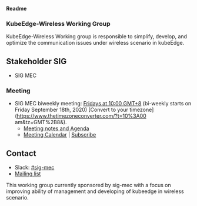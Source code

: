 **Readme**

### KubeEdge-Wireless Working Group 

KubeEdge-Wireless Working group is responsible to simplify, develop, and optimize the communication issues under wireless scenario in kubeEdge.

## Stakeholder SIG

- SIG MEC

### Meeting

- SIG MEC biweekly meeting: [Fridays at 10:00 GMT+8](https://zoom.us/my/kubeedge) (bi-weekly starts on Friday September 18th, 2020) [Convert to your timezone](https://www.thetimezoneconverter.com/?t=10%3A00 am&tz=GMT%2B8&).
  - [Meeting notes and Agenda](https://docs.google.com/document/d/1Bg6vnT2anDd8lxX4s05m6--NFzFlQIkpETAljas7MJI/edit#)
  - [Meeting Calendar](https://calendar.google.com/calendar/u/0?cid=Y19nODluOXAwOG05MzFiYWM3NmZsajgwZzEwOEBncm91cC5jYWxlbmRhci5nb29nbGUuY29t) | [Subscribe](https://calendar.google.com/calendar?cid=OHJqazhvNTE2dmZ0ZTIxcWlidmxhZTNsajRAZ3JvdXAuY2FsZW5kYXIuZ29vZ2xlLmNvbQ)

## Contact

- Slack: [#sig-mec](https://kubeedge.slack.com/archives/C0120QT37PD)
- [Mailing list](https://groups.google.com/forum/#!forum/kubeedge)

This working group currently sponsored by sig-mec with a focus on improving ability of management and developing of kubeedge in wireless scenario.